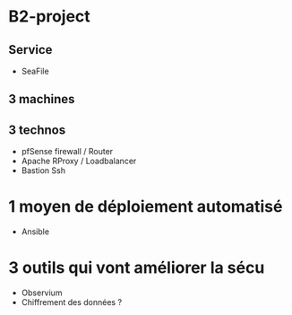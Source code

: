 # B2-project

## Service

- SeaFile

## 3 machines

## 3 technos

- pfSense firewall / Router
- Apache RProxy / Loadbalancer
- Bastion Ssh

# 1 moyen de déploiement automatisé

- Ansible

# 3 outils qui vont améliorer la sécu

- Observium
- Chiffrement des données ?
